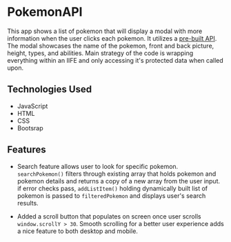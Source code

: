 # PokemonAPI 

This app shows a list of pokemon that will display a modal with more information when the user clicks each pokemon. It utilizes a [pre-built API](https://pokeapi.co/api/v2/pokemon/?limit=20). The modal showcases the name of the pokemon, front and back picture, height, types, and abilities. Main strategy of the code is wrapping everything within an IIFE and only accessing it's protected data when called upon.

## Technologies Used

- JavaScript
- HTML
- CSS
- Bootsrap

## Features

- Search feature allows user to look for specific pokemon. `searchPokemon()` filters through existing array that holds pokemon and pokemon details and returns a copy of a new array from the user input. if error checks pass, `addListItem()` holding dynamically built list of pokemon is passed to `filteredPokemon` and displays user's search results. 

- Added a scroll button that populates on screen once user scrolls `window.scrollY > 30`. Smooth scrolling for a better user experience adds a nice feature to both desktop and mobile. 




 
